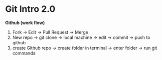 # Git Intro 2.0

**Github (work flow)**

1. Fork -> Edit -> Pull Request -> Merge
1. New repo -> git clone -> local machine -> edit -> commit -> push to github
1. create Github repo -> create folder in terminal -> enter folder -> run git commands

